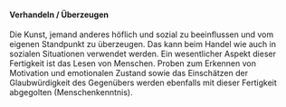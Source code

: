 #### Verhandeln / Überzeugen

Die Kunst, jemand anderes höflich und sozial zu beeinflussen und vom eigenen Standpunkt zu überzeugen. Das kann beim
Handel wie auch in sozialen Situationen verwendet werden. Ein wesentlicher Aspekt dieser Fertigkeit ist das Lesen von
Menschen. Proben zum Erkennen von Motivation und emotionalen Zustand sowie das Einschätzen der Glaubwürdigkeit des
Gegenübers werden ebenfalls mit dieser Fertigkeit abgegolten (Menschenkenntnis).
